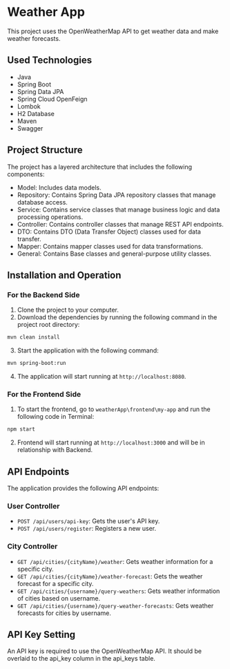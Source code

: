 # Weather App

This project uses the OpenWeatherMap API to get weather data and make weather forecasts.

## Used Technologies

- Java
- Spring Boot
- Spring Data JPA
- Spring Cloud OpenFeign
- Lombok
- H2 Database
- Maven
- Swagger

## Project Structure

The project has a layered architecture that includes the following components:

- Model: Includes data models.
- Repository: Contains Spring Data JPA repository classes that manage database access.
- Service: Contains service classes that manage business logic and data processing operations.
- Controller: Contains controller classes that manage REST API endpoints.
- DTO: Contains DTO (Data Transfer Object) classes used for data transfer.
- Mapper: Contains mapper classes used for data transformations.
- General: Contains Base classes and general-purpose utility classes.

## Installation and Operation

### For the Backend Side

1. Clone the project to your computer.
2. Download the dependencies by running the following command in the project root directory:


```bash
mvn clean install
```
3. Start the application with the following command:

```bash
mvn spring-boot:run
```

4. The application will start running at `http://localhost:8080`.

### For the Frontend Side

1. To start the frontend, go to `weatherApp\frontend\my-app` and run the following code in Terminal:

```bash
npm start
```

2. Frontend will start running at `http://localhost:3000` and will be in relationship with Backend.


## API Endpoints

The application provides the following API endpoints:

### User Controller

- `POST /api/users/api-key`: Gets the user's API key.
- `POST /api/users/register`: Registers a new user.

### City Controller

- `GET /api/cities/{cityName}/weather`: Gets weather information for a specific city.
- `GET /api/cities/{cityName}/weather-forecast`: Gets the weather forecast for a specific city.
- `GET /api/cities/{username}/query-weathers`: Gets weather information of cities based on username.
- `GET /api/cities/{username}/query-weather-forecasts`: Gets weather forecasts for cities by username.

## API Key Setting

An API key is required to use the OpenWeatherMap API. It should be overlaid to the api_key column in the api_keys table.